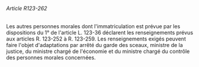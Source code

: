 ###### Article R123-262

Les autres personnes morales dont l'immatriculation est prévue par les dispositions du 1° de l'article L. 123-36 déclarent les renseignements prévus aux articles R. 123-252 à R. 123-259. Les renseignements exigés peuvent faire l'objet d'adaptations par arrêté du garde des sceaux, ministre de la justice, du ministre chargé de l'économie et du ministre chargé du contrôle des personnes morales concernées.

